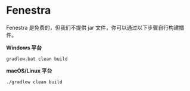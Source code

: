# Fenestra
Fenestra 是免费的，但我们不提供 jar 文件，你可以通过以下步骤自行构建插件。

**Windows 平台**
```shell
gradlew.bat clean build
```

**macOS/Linux 平台**
```shell
./gradlew clean build
```